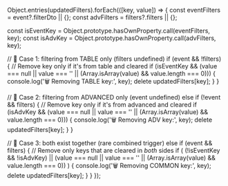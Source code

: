 Object.entries(updatedFilters).forEach(([key, value]) => {
  const eventFilters = event?.filterDto || {};
  const advFilters = filters?.filters || {};

  const isEventKey = Object.prototype.hasOwnProperty.call(eventFilters, key);
  const isAdvKey = Object.prototype.hasOwnProperty.call(advFilters, key);

  // 🧠 Case 1: filtering from TABLE only (filters undefined)
  if (event && !filters) {
    // Remove key only if it's from table and cleared
    if (isEventKey && (value === null || value === '' || (Array.isArray(value) && value.length === 0))) {
      console.log('🗑 Removing TABLE key:', key);
      delete updatedFilters[key];
    }
  }

  // 🧠 Case 2: filtering from ADVANCED only (event undefined)
  else if (!event && filters) {
    // Remove key only if it's from advanced and cleared
    if (isAdvKey && (value === null || value === '' || (Array.isArray(value) && value.length === 0))) {
      console.log('🗑 Removing ADV key:', key);
      delete updatedFilters[key];
    }
  }

  // 🧠 Case 3: both exist together (rare combined trigger)
  else if (event && filters) {
    // Remove only keys that are cleared in *both* sides
    if (
      (!isEventKey && !isAdvKey) ||
      (value === null || value === '' || (Array.isArray(value) && value.length === 0))
    ) {
      console.log('🗑 Removing COMMON key:', key);
      delete updatedFilters[key];
    }
  }
});
